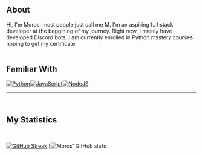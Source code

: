 <div align='left'>

## About
Hi, I'm Moros, most people just call me M. I'm an aspiring full stack developer at the beggining of my journey. Right now, I mainly have developed Discord bots. I am currently enrolled in Python mastery courses hoping to get my certificate. 
<br></br>

## Familiar With
<a href="https://www.python.org"><img alt="Python" title="Python" src="https://user-images.githubusercontent.com/71281300/135535381-0a52924b-d1cb-4848-b041-ee2802e6949e.png"/></a><a href="https://www.javascript.com/"><img alt="JavaScript" title="JavaScript" src="![image](https://user-images.githubusercontent.com/71281300/135536637-4ca8fbc4-91c9-4066-abf0-52534ff01ecb.png)
"/></a><a href="https://nodejs.org/"><img alt="NodeJS" title="NodeJS" src="https://user-images.githubusercontent.com/71281300/135536387-171933db-3cc7-4f5e-b9ae-1768a96333fd.png"/></a>

<hr>
<br>

## My Statistics
<br>

[![GitHub Streak](https://github-readme-streak-stats.herokuapp.com?user=Moros0741&theme=dark)](https://git.io/streak-stats)  [![Moros' GitHub stats](https://github-readme-stats.vercel.app/api?username=Moros0741&count_private=true)


</div>
